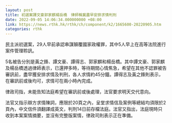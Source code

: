 ```yaml
---
layout: post
title: 初選案譚文豪郭家麒楊岳橋　律師稱冀盡早安排求情判刑
date: 2022-09-05 14:06:34.000000000 +08:00
link: https://news.rthk.hk/rthk/ch/component/k2/1665600-20220905.htm
categories: rthk
---
```


民主派初選案，29人早前承認串謀顛覆國家政權罪，其中5人早上在高等法院進行案件管理聆訊。

5名被告分別是黃之鋒、譚文豪、譚得志、郭家麒和楊岳橋。其中譚文豪、郭家麒及楊岳橋透過律師表示，已還押多時，等待期間心情焦急，希望在其他不認罪被告審訊前，盡早獲安排求情及判刑，各人求情約45分鐘。譚得志及黃之鋒則表示，在審訊前或後均可，求情可在兩小時內完成。

律政司指，未能告知法庭希望在審訊前或後處理，法官要求明天交代意向。

法官又指示辯方求情陳詞，應限於20頁之內，呈堂求情信及案例等總結均須限於2頁內，中文信件須翻譯成英文，判刑14日前存檔法庭。法官又指出，法庭現時只收到本案案情摘要，並沒有完整版案情，律政司則表示正在準備。
